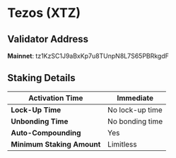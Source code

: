 # Tezos (XTZ)

## **Validator Address**

**Mainnet**: tz1KzSC1J9aBxKp7u8TUnpN8L7S65PBRkgdF

## Staking Details

| **Activation Time**        | Immediate       |
| -------------------------- | --------------- |
| **Lock-Up Time**           | No lock-up time |
| **Unbonding Time**         | No bonding time |
| **Auto-Compounding**       | Yes             |
| **Minimum Staking Amount** | Limitless       |

